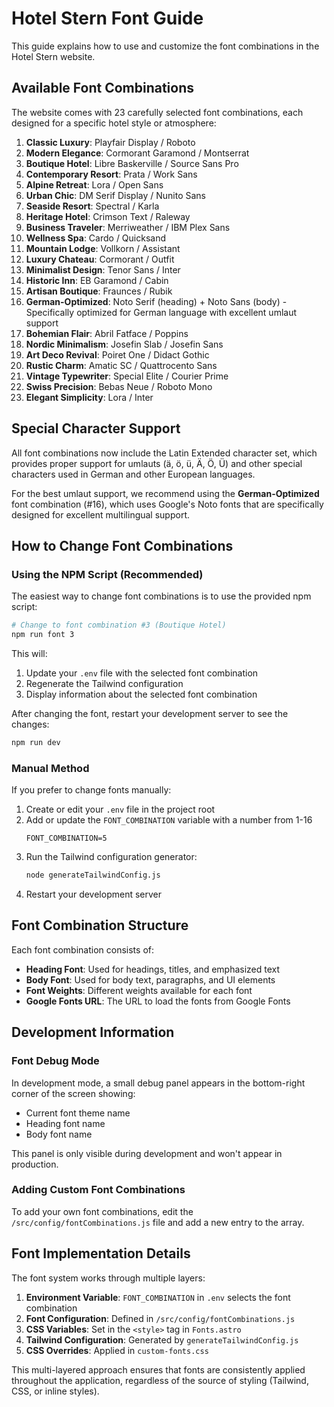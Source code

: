 # Hotel Stern Font Guide

This guide explains how to use and customize the font combinations in the Hotel Stern website.

## Available Font Combinations

The website comes with 23 carefully selected font combinations, each designed for a specific hotel style or atmosphere:

1. **Classic Luxury**: Playfair Display / Roboto
2. **Modern Elegance**: Cormorant Garamond / Montserrat
3. **Boutique Hotel**: Libre Baskerville / Source Sans Pro
4. **Contemporary Resort**: Prata / Work Sans
5. **Alpine Retreat**: Lora / Open Sans
6. **Urban Chic**: DM Serif Display / Nunito Sans
7. **Seaside Resort**: Spectral / Karla
8. **Heritage Hotel**: Crimson Text / Raleway
9. **Business Traveler**: Merriweather / IBM Plex Sans
10. **Wellness Spa**: Cardo / Quicksand
11. **Mountain Lodge**: Vollkorn / Assistant
12. **Luxury Chateau**: Cormorant / Outfit
13. **Minimalist Design**: Tenor Sans / Inter
14. **Historic Inn**: EB Garamond / Cabin
15. **Artisan Boutique**: Fraunces / Rubik
16. **German-Optimized**: Noto Serif (heading) + Noto Sans (body) - Specifically optimized for German language with excellent umlaut support
17. **Bohemian Flair**: Abril Fatface / Poppins
18. **Nordic Minimalism**: Josefin Slab / Josefin Sans
19. **Art Deco Revival**: Poiret One / Didact Gothic
20. **Rustic Charm**: Amatic SC / Quattrocento Sans
21. **Vintage Typewriter**: Special Elite / Courier Prime
22. **Swiss Precision**: Bebas Neue / Roboto Mono
23. **Elegant Simplicity**: Lora / Inter

## Special Character Support

All font combinations now include the Latin Extended character set, which provides proper support for umlauts (ä, ö, ü, Ä, Ö, Ü) and other special characters used in German and other European languages.

For the best umlaut support, we recommend using the **German-Optimized** font combination (#16), which uses Google's Noto fonts that are specifically designed for excellent multilingual support.

## How to Change Font Combinations

### Using the NPM Script (Recommended)

The easiest way to change font combinations is to use the provided npm script:

```bash
# Change to font combination #3 (Boutique Hotel)
npm run font 3
```

This will:
1. Update your `.env` file with the selected font combination
2. Regenerate the Tailwind configuration
3. Display information about the selected font combination

After changing the font, restart your development server to see the changes:

```bash
npm run dev
```

### Manual Method

If you prefer to change fonts manually:

1. Create or edit your `.env` file in the project root
2. Add or update the `FONT_COMBINATION` variable with a number from 1-16
   ```
   FONT_COMBINATION=5
   ```
3. Run the Tailwind configuration generator:
   ```bash
   node generateTailwindConfig.js
   ```
4. Restart your development server

## Font Combination Structure

Each font combination consists of:

- **Heading Font**: Used for headings, titles, and emphasized text
- **Body Font**: Used for body text, paragraphs, and UI elements
- **Font Weights**: Different weights available for each font
- **Google Fonts URL**: The URL to load the fonts from Google Fonts

## Development Information

### Font Debug Mode

In development mode, a small debug panel appears in the bottom-right corner of the screen showing:
- Current font theme name
- Heading font name
- Body font name

This panel is only visible during development and won't appear in production.

### Adding Custom Font Combinations

To add your own font combinations, edit the `/src/config/fontCombinations.js` file and add a new entry to the array.

## Font Implementation Details

The font system works through multiple layers:

1. **Environment Variable**: `FONT_COMBINATION` in `.env` selects the font combination
2. **Font Configuration**: Defined in `/src/config/fontCombinations.js`
3. **CSS Variables**: Set in the `<style>` tag in `Fonts.astro`
4. **Tailwind Configuration**: Generated by `generateTailwindConfig.js`
5. **CSS Overrides**: Applied in `custom-fonts.css`

This multi-layered approach ensures that fonts are consistently applied throughout the application, regardless of the source of styling (Tailwind, CSS, or inline styles).
